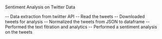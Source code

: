 Sentiment Analysis on Twitter Data

-- Data extraction from twiitter API
-- Read the tweets
-- Downloaded tweets for analysis
-- Normalized the tweets from JSON to dataframe
-- Performed the text fitration and analytics
-- Performed a sentiment analysis on the tweets
